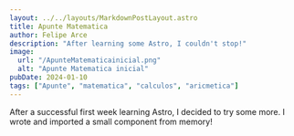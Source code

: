 ```yaml
---
layout: ../../layouts/MarkdownPostLayout.astro
title: Apunte Matematica
author: Felipe Arce
description: "After learning some Astro, I couldn't stop!"
image:
  url: "/ApunteMatematicainicial.png"
  alt: "Apunte Matematica inicial"
pubDate: 2024-01-10
tags: ["Apunte", "matematica", "calculos", "aricmetica"]
---
```


After a successful first week learning Astro, I decided to try some more. I wrote and imported a small component from memory!
